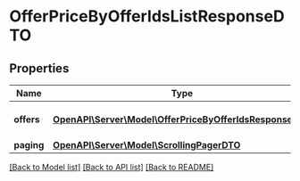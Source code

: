 # OfferPriceByOfferIdsListResponseDTO

## Properties
Name | Type | Description | Notes
------------ | ------------- | ------------- | -------------
**offers** | [**OpenAPI\Server\Model\OfferPriceByOfferIdsResponseDTO**](OfferPriceByOfferIdsResponseDTO.md) | Страница списка цен. | 
**paging** | [**OpenAPI\Server\Model\ScrollingPagerDTO**](ScrollingPagerDTO.md) |  | [optional] 

[[Back to Model list]](../README.md#documentation-for-models) [[Back to API list]](../README.md#documentation-for-api-endpoints) [[Back to README]](../README.md)


